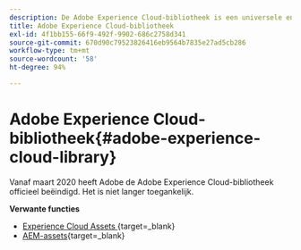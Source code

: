 ```yaml
---
description: De Adobe Experience Cloud-bibliotheek is een universele en gecentraliseerde ervaring voor het opslaan, zoeken en selecteren van assets in Adobe Experience Cloud-oplossingen.
title: Adobe Experience Cloud-bibliotheek
exl-id: 4f1bb155-66f9-492f-9902-686c2758d341
source-git-commit: 670d90c79523826416eb9564b7835e27ad5cb286
workflow-type: tm+mt
source-wordcount: '58'
ht-degree: 94%

---
```


# Adobe Experience Cloud-bibliotheek{#adobe-experience-cloud-library}

Vanaf maart 2020 heeft Adobe de Adobe Experience Cloud-bibliotheek officieel beëindigd. Het is niet langer toegankelijk.

**Verwante functies**

* [ Experience Cloud Assets ](https://experienceleague.adobe.com/docs/core-services/interface/services/assets/experience-cloud-assets.html?lang=nl){target=_blank} 
* [AEM-assets](https://experienceleague.adobe.com/docs/experience-manager-cloud-service/content/assets/home.html?lang=nl){target=_blank}

